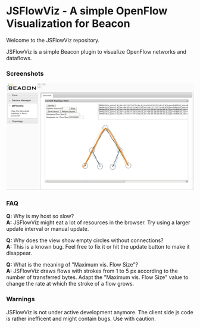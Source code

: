 JSFlowViz - A simple OpenFlow Visualization for Beacon
===

Welcome to the JSFlowViz repository.

JSFlowViz is a simple Beacon plugin to visualize OpenFlow networks and dataflows.

### Screenshots
![JSVlowViz](screen.png)


### FAQ

**Q:** Why is my host so slow?  
**A:** JSFlowViz might eat a lot of resources in the browser. Try using a larger update
interval  or manual update.

**Q:** Why does the view show empty circles without connections?  
**A:** This is a known bug. Feel free to fix it or hit the update button to make
it disappear.

**Q:** What is the meaning of "Maximum vis. Flow Size"?  
**A:** JSFlowViz draws flows with strokes from 1 to 5 px according to the number
of transferred bytes. Adapt the "Maximum vis. Flow Size" value to change the rate
at which the stroke of a flow grows.

### Warnings

JSFlowViz is not under active development anymore. The client side js code is
rather inefficent and might contain bugs. Use with caution.
